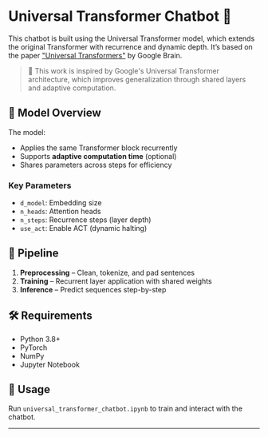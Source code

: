 # Universal Transformer Chatbot 🧠

This chatbot is built using the Universal Transformer model, which extends the original Transformer with recurrence and dynamic depth. It’s based on the paper ["Universal Transformers"](https://arxiv.org/abs/1807.03819) by Google Brain.

> 🧠 This work is inspired by Google's Universal Transformer architecture, which improves generalization through shared layers and adaptive computation.

## 🔧 Model Overview
The model:
- Applies the same Transformer block recurrently
- Supports **adaptive computation time** (optional)
- Shares parameters across steps for efficiency

### Key Parameters
- `d_model`: Embedding size 
- `n_heads`: Attention heads
- `n_steps`: Recurrence steps (layer depth)
- `use_act`: Enable ACT (dynamic halting)

## 🧪 Pipeline
1. **Preprocessing** – Clean, tokenize, and pad sentences
2. **Training** – Recurrent layer application with shared weights
3. **Inference** – Predict sequences step-by-step

## 🛠 Requirements
- Python 3.8+
- PyTorch
- NumPy
- Jupyter Notebook

## 🚀 Usage
Run `universal_transformer_chatbot.ipynb` to train and interact with the chatbot.

---

